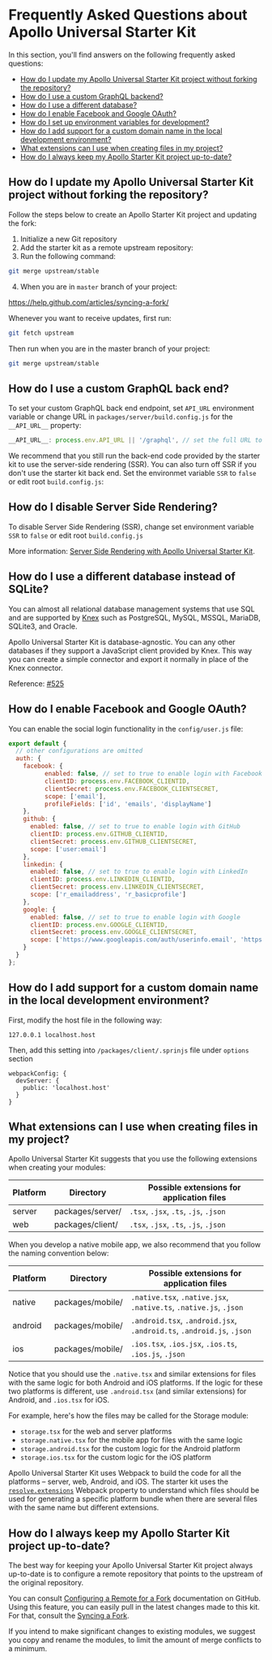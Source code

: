 # Frequently Asked Questions about Apollo Universal Starter Kit

In this section, you'll find answers on the following frequently asked questions:

* [How do I update my Apollo Universal Starter Kit project without forking the repository?](#how-do-i-update-my-apollo-universal-starter-kit-project-without-forking-the-repository)
* [How do I use a custom GraphQL backend?](#how-do-i-use-a-custom-graphql-back-end)
* [How do I use a different database?](#how-do-i-use-a-different-database-instead-of-sqlite)
* [How do I enable Facebook and Google OAuth?](#how-do-i-enable-facebook-and-google-oauth)
* [How do I set up environment variables for development?](#how-do-i-set-up-environment-variables-for-development)
* [How do I add support for a custom domain name in the local development environment?](#how-do-i-add-support-for-a-custom-domain-name-in-the-local-development-environment)
* [What extensions can I use when creating files in my project?](#what-extensions-can-i-use-when-creating-files-in-my-project)
* [How do I always keep my Apollo Starter Kit project up-to-date?](#how-do-i-always-keep-my-apollo-starter-kit-project-up-to-date)

## How do I update my Apollo Universal Starter Kit project without forking the repository?

Follow the steps below to create an Apollo Starter Kit project and updating the fork:

1. Initialize a new Git repository
2. Add the starter kit as a remote upstream repository:
3. Run the following command:

```bash
git merge upstream/stable
```

4. When you are in `master` branch of your project:

https://help.github.com/articles/syncing-a-fork/

Whenever you want to receive updates, first run:

```bash
git fetch upstream
```

Then run when you are in the master branch of your project:
```bash
git merge upstream/stable
```

## How do I use a custom GraphQL back end?

To set your custom GraphQL back end endpoint, set `API_URL` environment variable or change URL in `packages/server/build.config.js` for the `__API_URL__` property:

```javascript
__API_URL__: process.env.API_URL || '/graphql', // set the full URL to the external GraphQL API e.g. https://
```

We recommend that you still run the back-end code provided by the starter kit to use the server-side rendering (SSR).
You can also turn off SSR if you don't use the starter kit back end. Set the environmet variable `SSR` to `false` or edit root `build.config.js`:

## How do I disable Server Side Rendering?

To disable Server Side Rendering (SSR), change set environment variable `SSR` to `false` or edit root `build.config.js`

More information: [Server Side Rendering with Apollo Universal Starter Kit].

## How do I use a different database instead of SQLite?

You can almost all relational database management systems that use SQL and are supported by [Knex] such as PostgreSQL,
MySQL, MSSQL, MariaDB, SQLite3, and Oracle.

Apollo Universal Starter Kit is database-agnostic. You can any other databases if they support a JavaScript client
provided by Knex. This way you can create a simple connector and export it normally in place of the Knex connector.

Reference: [#525](https://github.com/sysgears/apollo-universal-starter-kit/issues/525)

## How do I enable Facebook and Google OAuth?

You can enable the social login functionality in the `config/user.js` file:

```javascript
export default {
  // other configurations are omitted
  auth: {
    facebook: {
          enabled: false, // set to true to enable login with Facebook
          clientID: process.env.FACEBOOK_CLIENTID,
          clientSecret: process.env.FACEBOOK_CLIENTSECRET,
          scope: ['email'],
          profileFields: ['id', 'emails', 'displayName']
    },
    github: {
      enabled: false, // set to true to enable login with GitHub
      clientID: process.env.GITHUB_CLIENTID,
      clientSecret: process.env.GITHUB_CLIENTSECRET,
      scope: ['user:email']
    },
    linkedin: {
      enabled: false, // set to true to enable login with LinkedIn
      clientID: process.env.LINKEDIN_CLIENTID,
      clientSecret: process.env.LINKEDIN_CLIENTSECRET,
      scope: ['r_emailaddress', 'r_basicprofile']
    },
    google: {
      enabled: false, // set to true to enable login with Google
      clientID: process.env.GOOGLE_CLIENTID,
      clientSecret: process.env.GOOGLE_CLIENTSECRET,
      scope: ['https://www.googleapis.com/auth/userinfo.email', 'https://www.googleapis.com/auth/userinfo.profile']
    }
  }
};
```

## How do I add support for a custom domain name in the local development environment?

First, modify the host file in the following way:

`127.0.0.1 localhost.host`

Then, add this setting into `/packages/client/.sprinjs` file under `options` section

```
webpackConfig: {
  devServer: {
    public: 'localhost.host'
  }
}
```

## What extensions can I use when creating files in my project?

Apollo Universal Starter Kit suggests that you use the following extensions when creating your modules:

| Platform | Directory        | Possible extensions for application files |
| -------- | ---------------- | ----------------------------------------- |
| server   | packages/server/ | `.tsx`, `.jsx`, `.ts`, `.js`, `.json`     |
| web      | packages/client/ | `.tsx`, `.jsx`, `.ts`, `.js`, `.json`     |

When you develop a native mobile app, we also recommend that you follow the naming convention below:

| Platform | Directory        | Possible extensions for application files                             |
| -------- | ---------------- | --------------------------------------------------------------------- |
| native   | packages/mobile/ | `.native.tsx`, `.native.jsx`, `.native.ts`, `.native.js`, `.json`     |
| android  | packages/mobile/ | `.android.tsx`, `.android.jsx`, `.android.ts`, `.android.js`, `.json` |
| ios      | packages/mobile/ | `.ios.tsx`, `.ios.jsx`, `.ios.ts`, `.ios.js`, `.json`                 |

Notice that you should use the `.native.tsx` and similar extensions for files with the same logic for both Android and
iOS platforms. If the logic for these two platforms is different, use `.android.tsx` (and similar extensions) for
Android, and `.ios.tsx` for iOS.

For example, here's how the files may be called for the Storage module:

* `storage.tsx` for the web and server platforms
* `storage.native.tsx` for the mobile app for files with the same logic
* `storage.android.tsx` for the custom logic for the Android platform
* `storage.ios.tsx` for the custom logic for the iOS platform

Apollo Universal Starter Kit uses Webpack to build the code for all the platforms &ndash; server, web, Android, and iOS.
The starter kit uses the [`resolve.extensions`] Webpack property to understand which files should be used for generating
a specific platform bundle when there are several files with the same name but different extensions.

## How do I always keep my Apollo Starter Kit project up-to-date?

The best way for keeping your Apollo Universal Starter Kit project always up-to-date is to configure a remote repository
that points to the upstream of the original repository.

You can consult [Configuring a Remote for a Fork] documentation on GitHub. Using this feature, you can easily pull in
the latest changes made to this kit. For that, consult the [Syncing a Fork].

If you intend to make significant changes to existing modules, we suggest you copy and rename the modules, to limit the
amount of merge conflicts to a minimum.

[knex]: https://knexjs.org/
[`resolve.extensions`]: https://webpack.js.org/configuration/resolve/#resolve-extensions
[server side rendering with apollo universal starter kit]: /docs/Configuration.md#server-side-rendering
[configuring a remote for a fork]: https://help.github.com/articles/configuring-a-remote-for-a-fork/
[syncing a fork]: https://help.github.com/articles/syncing-a-fork/
